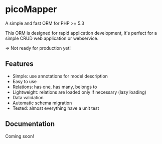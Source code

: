 picoMapper
==========

A simple and fast ORM for PHP >= 5.3

This ORM is designed for rapid application development, it's perfect for
a simple CRUD web application or webservice.

=> Not ready for production yet!

Features
--------

- Simple: use annotations for model description
- Easy to use
- Relations: has one, has many, belongs to
- Lightweight: relations are loaded only if necessary (lazy loading)
- Data validation
- Automatic schema migration
- Tested: almost everything have a unit test

Documentation
-------------

Coming soon!
